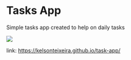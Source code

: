 <h1>Tasks App</h1>

<p> Simple tasks app created to help on daily tasks</p>

<img src="https://kelsonteixeira.github.io/task-app/Captura%20de%20tela%20de%202020-03-07%2001-51-05.png" >

link: <a href="https://kelsonteixeira.github.io/task-app/" target="_blank" >https://kelsonteixeira.github.io/task-app/</a>
